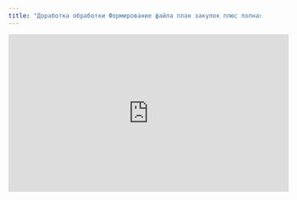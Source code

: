 ```yaml
---
title: "Доработка обработки Формирование файла план закупок плюс полная схема от закупки до оформления расхождений"
---
```


<iframe width="560" height="315" src="https://www.youtube.com/embed/-SMgXi4e6Gc" title="YouTube video player" frameborder="0" allow="accelerometer; autoplay; clipboard-write; encrypted-media; gyroscope; picture-in-picture; web-share" allowfullscreen></iframe>